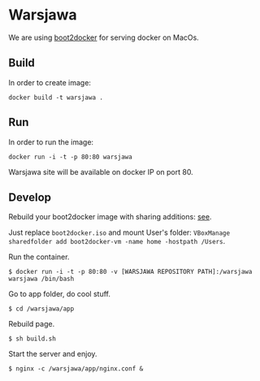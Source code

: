 Warsjawa
========

We are using [boot2docker](http://boot2docker.io/) for serving docker on MacOs.

Build
-----
In order to create image:

	docker build -t warsjawa .

Run
---
In order to run the image:

	docker run -i -t -p 80:80 warsjawa

Warsjawa site will be available on docker IP on port 80.

Develop
-------
Rebuild your boot2docker image with sharing additions: [see](https://medium.com/boot2docker-lightweight-linux-for-docker/boot2docker-together-with-virtualbox-guest-additions-da1e3ab2465c). 

Just replace `boot2docker.iso` and mount User's folder: `VBoxManage sharedfolder add boot2docker-vm -name home -hostpath /Users`.

Run the container.

	$ docker run -i -t -p 80:80 -v [WARSJAWA REPOSITORY PATH]:/warsjawa warsjawa /bin/bash

Go to app folder, do cool stuff. 

	$ cd /warsjawa/app

Rebuild page.

	$ sh build.sh

Start the server and enjoy.

	$ nginx -c /warsjawa/app/nginx.conf &